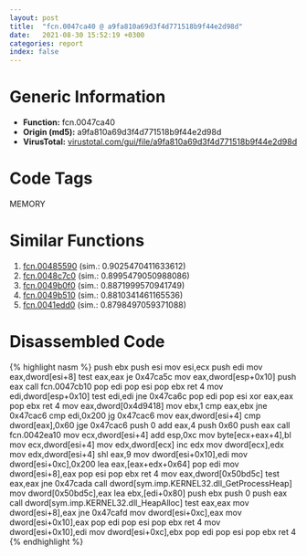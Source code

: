 ```yaml
---
layout: post
title:  "fcn.0047ca40 @ a9fa810a69d3f4d771518b9f44e2d98d"
date:   2021-08-30 15:52:19 +0300
categories: report
index: false
---
```


# Generic Information
- **Function:** fcn.0047ca40
- **Origin (md5):** a9fa810a69d3f4d771518b9f44e2d98d
- **VirusTotal:** [virustotal.com/gui/file/a9fa810a69d3f4d771518b9f44e2d98d][virustotal_ref]

# Code Tags
<span class="tag" id="MEMORY">MEMORY</span>


# Similar Functions

1. [fcn.00485590][similar_1_ref] (sim.: 0.9025470411633612)
2. [fcn.0048c7c0][similar_2_ref] (sim.: 0.8995479050988086)
3. [fcn.0049b0f0][similar_3_ref] (sim.: 0.8871999570941749)
4. [fcn.0049b510][similar_4_ref] (sim.: 0.8810341461165536)
5. [fcn.0041edd0][similar_5_ref] (sim.: 0.8798497059371088)


# Disassembled Code

{% highlight nasm %}
push ebx
push esi
mov esi,ecx
push edi
mov eax,dword[esi+8]
test eax,eax
je 0x47ca5c
mov eax,dword[esp+0x10]
push eax
call fcn.0047cb10
pop edi
pop esi
pop ebx
ret 4
mov edi,dword[esp+0x10]
test edi,edi
jne 0x47ca6c
pop edi
pop esi
xor eax,eax
pop ebx
ret 4
mov eax,dword[0x4d9418]
mov ebx,1
cmp eax,ebx
jne 0x47cac6
cmp edi,0x200
jg 0x47cac6
mov eax,dword[esi+4]
cmp dword[eax],0x60
jge 0x47cac6
push 0
add eax,4
push 0x60
push eax
call fcn.0042ea10
mov ecx,dword[esi+4]
add esp,0xc
mov byte[ecx+eax+4],bl
mov ecx,dword[esi+4]
mov edx,dword[ecx]
inc edx
mov dword[ecx],edx
mov edx,dword[esi+4]
shl eax,9
mov dword[esi+0x10],edi
mov dword[esi+0xc],0x200
lea eax,[eax+edx+0x64]
pop edi
mov dword[esi+8],eax
pop esi
pop ebx
ret 4
mov eax,dword[0x50bd5c]
test eax,eax
jne 0x47cada
call dword[sym.imp.KERNEL32.dll_GetProcessHeap]
mov dword[0x50bd5c],eax
lea ebx,[edi+0x80]
push ebx
push 0
push eax
call dword[sym.imp.KERNEL32.dll_HeapAlloc]
test eax,eax
mov dword[esi+8],eax
jne 0x47cafd
mov dword[esi+0xc],eax
mov dword[esi+0x10],eax
pop edi
pop esi
pop ebx
ret 4
mov dword[esi+0x10],edi
mov dword[esi+0xc],ebx
pop edi
pop esi
pop ebx
ret 4
{% endhighlight %}


[similar_1_ref]: /report/fcn.00485590@a9fa810a69d3f4d771518b9f44e2d98d
[similar_2_ref]: /report/fcn.0048c7c0@a9fa810a69d3f4d771518b9f44e2d98d
[similar_3_ref]: /report/fcn.0049b0f0@3e981d1767f44f5fe2446a49ffe52f4e
[similar_4_ref]: /report/fcn.0049b510@7453c96a6fbd42ec690b8deb53eafcba
[similar_5_ref]: /report/fcn.0041edd0@3e981d1767f44f5fe2446a49ffe52f4e
[virustotal_ref]: https://www.virustotal.com/gui/file/a9fa810a69d3f4d771518b9f44e2d98d